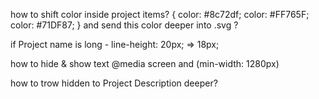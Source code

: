 how to shift color inside project items? { color: #8c72df; color: #FF765F;
color: #71DF87; } and send this color deeper into .svg ?

if Project name is long - line-height: 20px; => 18px;

how to hide & show text @media screen and (min-width: 1280px)

how to trow hidden to Project Description deeper?
